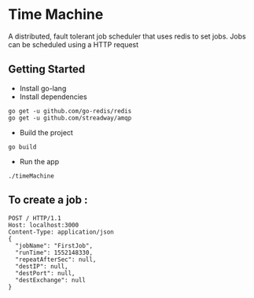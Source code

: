 # Time Machine

A distributed, fault tolerant job scheduler that uses redis to set jobs. Jobs can be scheduled using a HTTP request

## Getting Started

* Install go-lang
* Install dependencies
```
go get -u github.com/go-redis/redis
go get -u github.com/streadway/amqp
```
* Build the project
```
go build
```
* Run the app
```
./timeMachine
```

## To create a job : 
```
POST / HTTP/1.1
Host: localhost:3000
Content-Type: application/json
{
  "jobName": "FirstJob",
  "runTime": 1552148330,
  "repeatAfterSec": null,
  "destIP": null,
  "destPort": null,
  "destExchange": null
}
```
